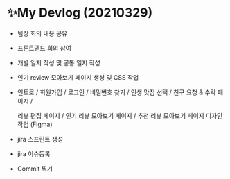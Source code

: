 # ✨My Devlog (20210329)

- 팀장 회의 내용 공유

- 프론트엔드 회의 참여

- 개별 일지 작성 및 공통 일지 작성

- 인기 review 모아보기 페이지 생성 및 CSS 작업

- 인트로 / 회원가입 / 로그인 / 비밀번호 찾기 / 인생 맛집 선택 / 친구 요청 & 수락 페이지 /

  리뷰 편집 페이지 / 인기 리뷰 모아보기 페이지 / 추천 리뷰 모아보기 페이지 디자인 작업 (Figma)

- jira 스프린트 생성

- jira 이슈등록 

- Commit 찍기

